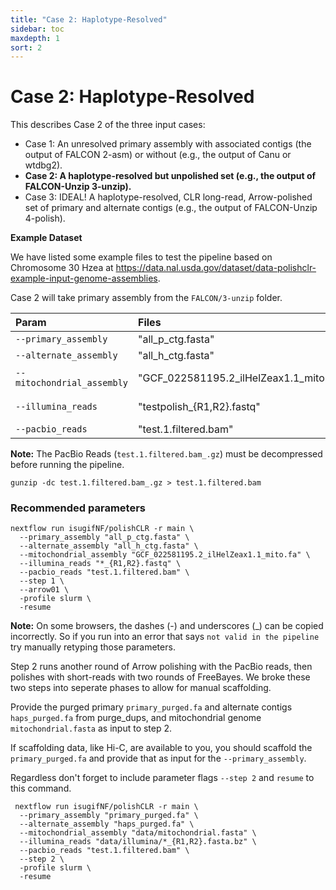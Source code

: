 ```yaml
---
title: "Case 2: Haplotype-Resolved"
sidebar: toc
maxdepth: 1
sort: 2
---
```


# Case 2: Haplotype-Resolved

This describes Case 2 of the three input cases:

* Case 1: An unresolved primary assembly with associated contigs (the output of FALCON 2-asm) or without (e.g., the output of Canu or wtdbg2).
* **Case 2: A haplotype-resolved but unpolished set (e.g., the output of FALCON-Unzip 3-unzip).**
* Case 3: IDEAL! A haplotype-resolved, CLR long-read, Arrow-polished set of primary and alternate contigs (e.g., the output of FALCON-Unzip 4-polish).

**Example Dataset**

We have listed some example files to test the pipeline based on Chromosome 30 Hzea at https://data.nal.usda.gov/dataset/data-polishclr-example-input-genome-assemblies.

Case 2 will take primary assembly from the `FALCON/3-unzip` folder.

| Param | Files | Download link|
|:--|:--|:--
| `--primary_assembly` | "all_p_ctg.fasta" | [all_p_ctg.fasta](https://data.nal.usda.gov/system/files/all_p_ctg.fasta)|
| `--alternate_assembly` | "all_h_ctg.fasta" |[all_h_ctg.fasta](https://data.nal.usda.gov/system/files/all_h_ctg.fasta)|
| `--mitochondrial_assembly` | "GCF_022581195.2_ilHelZeax1.1_mito.fa" | [GenBank download fasta](https://www.ncbi.nlm.nih.gov/nuccore/NC_061507.1?report=fasta)|
| `--illumina_reads` |"testpolish_{R1,R2}.fastq" | [testpolish_R1.fastq](https://data.nal.usda.gov/system/files/testpolish_R1.fastq), [testpolish_R2.fastq](https://data.nal.usda.gov/system/files/testpolish_R2.fastq) |
| `--pacbio_reads` | "test.1.filtered.bam" | [test.1.filtered.bam_.gz](https://data.nal.usda.gov/system/files/test.1.filtered.bam_.gz)|

**Note:** The PacBio Reads (`test.1.filtered.bam_.gz`) must be decompressed before running the pipeline. 

```
gunzip -dc test.1.filtered.bam_.gz > test.1.filtered.bam
```

### Recommended parameters

```
nextflow run isugifNF/polishCLR -r main \
  --primary_assembly "all_p_ctg.fasta" \
  --alternate_assembly "all_h_ctg.fasta" \
  --mitochondrial_assembly "GCF_022581195.2_ilHelZeax1.1_mito.fa" \
  --illumina_reads "*_{R1,R2}.fastq" \
  --pacbio_reads "test.1.filtered.bam" \
  --step 1 \
  --arrow01 \
  -profile slurm \
  -resume
```

**Note:** On some browsers, the dashes (-) and underscores (_) can be copied incorrectly.  So if you run into an error that says `not valid in the pipeline` try manually retyping those parameters.

Step 2 runs another round of Arrow polishing with the PacBio reads, then polishes with short-reads with two rounds of FreeBayes. We broke these two steps into seperate phases to allow for manual scaffolding.

Provide the purged primary `primary_purged.fa` and alternate contigs `haps_purged.fa` from purge_dups, and mitochondrial genome `mitochondrial.fasta` as input to step 2. 

If scaffolding data, like Hi-C, are available to you, you should scaffold the `primary_purged.fa` and provide that as input for the  `--primary_assembly`. 

Regardless don't forget to include parameter flags `--step 2` and `resume` to this command. 

```
 nextflow run isugifNF/polishCLR -r main \
  --primary_assembly "primary_purged.fa" \
  --alternate_assembly "haps_purged.fa" \
  --mitochondrial_assembly "data/mitochondrial.fasta" \
  --illumina_reads "data/illumina/*_{R1,R2}.fasta.bz" \
  --pacbio_reads "test.1.filtered.bam" \
  --step 2 \
  -profile slurm \
  -resume
  ```
